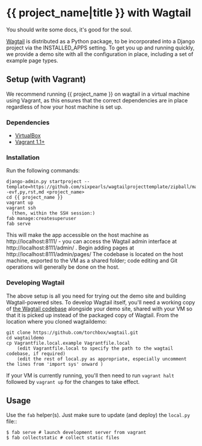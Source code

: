{{ project_name|title }} with Wagtail
=====================================

You should write some docs, it's good for the soul.

[Wagtail](http://wagtail.io) is distributed as a Python package, to be incorporated into a Django project via the INSTALLED_APPS setting. To get you up and running quickly, we provide a demo site with all the configuration in place, including a set of example page types.


Setup (with Vagrant)
-----------------------

We recommend running {{ project_name }} on wagtail in a virtual machine using Vagrant, as this ensures that the correct dependencies are in place regardless of how your host machine is set up.

### Dependencies

* [VirtualBox](https://www.virtualbox.org/)
* [Vagrant 1.1+](http://www.vagrantup.com)

### Installation

Run the following commands:

    django-admin.py startproject --template=https://github.com/sixpearls/wagtailprojecttemplate/zipball/master -evf,py,rst,md <project_name>
    cd {{ project_name }}
    vagrant up
    vagrant ssh
      (then, within the SSH session:)
    fab manage:createsuperuser
    fab serve

This will make the app accessible on the host machine as http://localhost:8111/ - you can access the Wagtail admin interface at http://localhost:8111/admin/ . Begin adding pages at http://localhost:8111/admin/pages/ The codebase is located on the host machine, exported to the VM as a shared folder; code editing and Git operations will generally be done on the host.

### Developing Wagtail

The above setup is all you need for trying out the demo site and building Wagtail-powered sites. To develop Wagtail itself, you'll need a working copy of [the Wagtail codebase](https://github.com/torchbox/wagtail) alongside your demo site, shared with your VM so that it is picked up instead of the packaged copy of Wagtail. From the location where you cloned wagtaildemo:

    git clone https://github.com/torchbox/wagtail.git
    cd wagtaildemo
    cp Vagrantfile.local.example Vagrantfile.local
        (edit Vagrantfile.local to specify the path to the wagtail codebase, if required)
        (edit the rest of local.py as appropriate, especially uncomment the lines from 'import sys' onward )
    
If your VM is currently running, you'll then need to run `vagrant halt` followed by `vagrant up` for the changes to take effect.

Usage
-----

Use the ``fab`` helper(s). Just make sure to update (and deploy) the ``local.py`` file::

    $ fab serve # launch development server from vagrant
    $ fab collectstatic # collect static files

